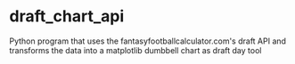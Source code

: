# draft_chart_api
Python program that uses the fantasyfootballcalculator.com's draft API and transforms the data into a matplotlib dumbbell chart as draft day tool
